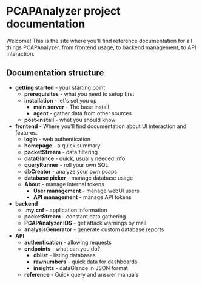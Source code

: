 # PCAPAnalyzer project documentation

Welcome! This is the site where you'll find reference documentation for all things PCAPAnalyzer, from frontend usage, to backend management, to API interaction.

## Documentation structure
- **getting started** - your starting point 
	- **prerequisites** - what you need to setup first
	- **installation** - let's set you up
		- **main server** - The base install
		- **agent** - gather data from other sources
	- **post-install** - what you should know
- **frontend** - Where you'll find documentation about UI interaction and features.
	- **login** - web authentication
	- **homepage** - a quick summary
	- **packetStream** - data filtering
	- **dataGlance** - quick, usually needed info
	- **queryRunner** - roll your own SQL
	- **dbCreator** - analyze your own pcaps
	- **database picker** - manage database usage
	- **About** - manage internal tokens
		- **User management** - manage webUI users
		- **API management** - manage API tokens
- **backend**
	- **.my.cnf** - application information
	- **packetStream** - constant data gathering
	- **PCAPAnalyzer IDS** - get attack warnings by mail
	- **analysisGenerator** - generate custom database reports
- **API**
	- **authentication** - allowing requests
	- **endpoints** - what can you do?
		- **dblist** - listing databases
		- **rawnumbers** - quick data for dashboards
		- **insights** - dataGlance in JSON format
	- **reference** - Quick query and answer manuals
